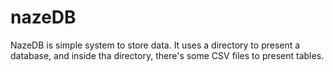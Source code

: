 # nazeDB

NazeDB is simple system to store data. It uses a directory to present a database, and inside tha directory, there's some CSV files to present tables.
